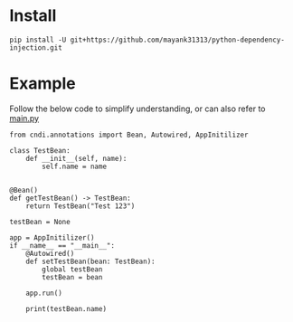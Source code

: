 # Install

    pip install -U git+https://github.com/mayank31313/python-dependency-injection.git
    
# Example    
Follow the below code to simplify understanding, or can also refer to [main.py](main.py)
    
    from cndi.annotations import Bean, Autowired, AppInitilizer
    
    class TestBean:
        def __init__(self, name):
            self.name = name
    
    
    @Bean()
    def getTestBean() -> TestBean:
        return TestBean("Test 123")
    
    testBean = None
    
    app = AppInitilizer()
    if __name__ == "__main__":
        @Autowired()
        def setTestBean(bean: TestBean):
            global testBean
            testBean = bean
    
        app.run()
    
        print(testBean.name)
